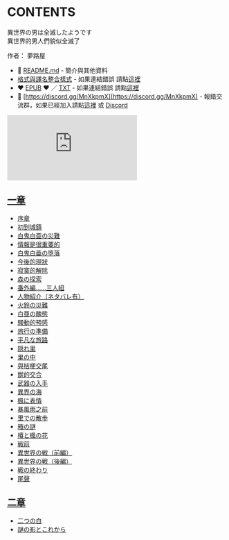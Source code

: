 # CONTENTS

異世界の男は全滅したようです  
異世界的男人們貌似全滅了  

作者： 夢路屋  



- :closed_book: [README.md](README.md) - 簡介與其他資料
- [格式與譯名整合樣式](https://github.com/bluelovers/node-novel/blob/master/lib/locales/%E7%95%B0%E4%B8%96%E7%95%8C%E3%81%AE%E7%94%B7%E3%81%AF%E5%85%A8%E6%BB%85%E3%81%97%E3%81%9F%E3%82%88%E3%81%86%E3%81%A7%E3%81%99.ts) - 如果連結錯誤 請點[這裡](https://github.com/bluelovers/node-novel/blob/master/lib/locales/)
-  :heart: [EPUB](https://gitlab.com/demonovel/epub-txt/blob/master/h/%E7%95%B0%E4%B8%96%E7%95%8C%E3%81%AE%E7%94%B7%E3%81%AF%E5%85%A8%E6%BB%85%E3%81%97%E3%81%9F%E3%82%88%E3%81%86%E3%81%A7%E3%81%99.epub) :heart:  ／ [TXT](https://gitlab.com/demonovel/epub-txt/blob/master/h/out/%E7%95%B0%E4%B8%96%E7%95%8C%E3%81%AE%E7%94%B7%E3%81%AF%E5%85%A8%E6%BB%85%E3%81%97%E3%81%9F%E3%82%88%E3%81%86%E3%81%A7%E3%81%99.out.txt) - 如果連結錯誤 請點[這裡](https://gitlab.com/demonovel/epub-txt/blob/master/h/h)
- :mega: [https://discord.gg/MnXkpmX](https://discord.gg/MnXkpmX) - 報錯交流群，如果已經加入請點[這裡](https://discordapp.com/channels/467794087769014273/467794088285175809) 或 [Discord](https://discordapp.com/channels/@me)


![導航目錄](https://chart.apis.google.com/chart?cht=qr&chs=150x150&chl=https://gitlab.com/novel-group/txt-source/blob/master/h/異世界の男は全滅したようです/導航目錄.md "導航目錄")




## [一章](00000_%E4%B8%80%E7%AB%A0)

- [序章](00000_%E4%B8%80%E7%AB%A0/00010_%E5%BA%8F%E7%AB%A0.txt)
- [初到城鎮](00000_%E4%B8%80%E7%AB%A0/00020_%E5%88%9D%E5%88%B0%E5%9F%8E%E9%8E%AE.txt)
- [白鬼白亜の災難](00000_%E4%B8%80%E7%AB%A0/00030_%E7%99%BD%E9%AC%BC%E7%99%BD%E4%BA%9C%E3%81%AE%E7%81%BD%E9%9B%A3.txt)
- [情報是很重要的](00000_%E4%B8%80%E7%AB%A0/00040_%E6%83%85%E5%A0%B1%E6%98%AF%E5%BE%88%E9%87%8D%E8%A6%81%E7%9A%84.txt)
- [白鬼白亜の堕落](00000_%E4%B8%80%E7%AB%A0/00050_%E7%99%BD%E9%AC%BC%E7%99%BD%E4%BA%9C%E3%81%AE%E5%A0%95%E8%90%BD.txt)
- [今後的現狀](00000_%E4%B8%80%E7%AB%A0/00060_%E4%BB%8A%E5%BE%8C%E7%9A%84%E7%8F%BE%E7%8B%80.txt)
- [寂寞的解除](00000_%E4%B8%80%E7%AB%A0/00070_%E5%AF%82%E5%AF%9E%E7%9A%84%E8%A7%A3%E9%99%A4.txt)
- [森の探索](00000_%E4%B8%80%E7%AB%A0/00080_%E6%A3%AE%E3%81%AE%E6%8E%A2%E7%B4%A2.txt)
- [番外編……三人組](00000_%E4%B8%80%E7%AB%A0/00090_%E7%95%AA%E5%A4%96%E7%B7%A8%E2%80%A6%E2%80%A6%E4%B8%89%E4%BA%BA%E7%B5%84.txt)
- [人物紹介（ネタバレ有）](00000_%E4%B8%80%E7%AB%A0/00100_%E4%BA%BA%E7%89%A9%E7%B4%B9%E4%BB%8B%EF%BC%88%E3%83%8D%E3%82%BF%E3%83%90%E3%83%AC%E6%9C%89%EF%BC%89.txt)
- [火鈴の災難](00000_%E4%B8%80%E7%AB%A0/00110_%E7%81%AB%E9%88%B4%E3%81%AE%E7%81%BD%E9%9B%A3.txt)
- [白亜の醜態](00000_%E4%B8%80%E7%AB%A0/00120_%E7%99%BD%E4%BA%9C%E3%81%AE%E9%86%9C%E6%85%8B.txt)
- [騷動的預感](00000_%E4%B8%80%E7%AB%A0/00130_%E9%A8%B7%E5%8B%95%E7%9A%84%E9%A0%90%E6%84%9F.txt)
- [旅行の準備](00000_%E4%B8%80%E7%AB%A0/00140_%E6%97%85%E8%A1%8C%E3%81%AE%E6%BA%96%E5%82%99.txt)
- [平凡な旅路](00000_%E4%B8%80%E7%AB%A0/00150_%E5%B9%B3%E5%87%A1%E3%81%AA%E6%97%85%E8%B7%AF.txt)
- [隠れ里](00000_%E4%B8%80%E7%AB%A0/00160_%E9%9A%A0%E3%82%8C%E9%87%8C.txt)
- [里の中](00000_%E4%B8%80%E7%AB%A0/00170_%E9%87%8C%E3%81%AE%E4%B8%AD.txt)
- [與桔梗交尾](00000_%E4%B8%80%E7%AB%A0/00180_%E8%88%87%E6%A1%94%E6%A2%97%E4%BA%A4%E5%B0%BE.txt)
- [獣的交合](00000_%E4%B8%80%E7%AB%A0/00190_%E7%8D%A3%E7%9A%84%E4%BA%A4%E5%90%88.txt)
- [武器の入手](00000_%E4%B8%80%E7%AB%A0/00200_%E6%AD%A6%E5%99%A8%E3%81%AE%E5%85%A5%E6%89%8B.txt)
- [異界の海](00000_%E4%B8%80%E7%AB%A0/00210_%E7%95%B0%E7%95%8C%E3%81%AE%E6%B5%B7.txt)
- [楓に表情](00000_%E4%B8%80%E7%AB%A0/00220_%E6%A5%93%E3%81%AB%E8%A1%A8%E6%83%85.txt)
- [暴風雨之前](00000_%E4%B8%80%E7%AB%A0/00230_%E6%9A%B4%E9%A2%A8%E9%9B%A8%E4%B9%8B%E5%89%8D.txt)
- [里での散歩](00000_%E4%B8%80%E7%AB%A0/00240_%E9%87%8C%E3%81%A7%E3%81%AE%E6%95%A3%E6%AD%A9.txt)
- [箱の謎](00000_%E4%B8%80%E7%AB%A0/00250_%E7%AE%B1%E3%81%AE%E8%AC%8E.txt)
- [椿と楓の花](00000_%E4%B8%80%E7%AB%A0/00260_%E6%A4%BF%E3%81%A8%E6%A5%93%E3%81%AE%E8%8A%B1.txt)
- [戦前](00000_%E4%B8%80%E7%AB%A0/00270_%E6%88%A6%E5%89%8D.txt)
- [異世界の戦（前編）](00000_%E4%B8%80%E7%AB%A0/00280_%E7%95%B0%E4%B8%96%E7%95%8C%E3%81%AE%E6%88%A6%EF%BC%88%E5%89%8D%E7%B7%A8%EF%BC%89.txt)
- [異世界の戦（後編）](00000_%E4%B8%80%E7%AB%A0/00290_%E7%95%B0%E4%B8%96%E7%95%8C%E3%81%AE%E6%88%A6%EF%BC%88%E5%BE%8C%E7%B7%A8%EF%BC%89.txt)
- [戦の終わり](00000_%E4%B8%80%E7%AB%A0/00300_%E6%88%A6%E3%81%AE%E7%B5%82%E3%82%8F%E3%82%8A.txt)
- [尾聲](00000_%E4%B8%80%E7%AB%A0/00310_%E5%B0%BE%E8%81%B2.txt)


## [二章](00010_%E4%BA%8C%E7%AB%A0)

- [二つの白](00010_%E4%BA%8C%E7%AB%A0/00010_%E4%BA%8C%E3%81%A4%E3%81%AE%E7%99%BD.txt)
- [謎の影とこれから](00010_%E4%BA%8C%E7%AB%A0/00020_%E8%AC%8E%E3%81%AE%E5%BD%B1%E3%81%A8%E3%81%93%E3%82%8C%E3%81%8B%E3%82%89.txt)

